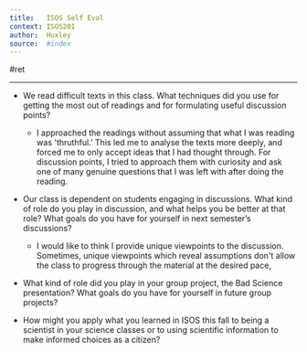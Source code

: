 ```yaml
---
title:   ISOS Self Eval
context: ISOS201
author:  Huxley
source:  #index
---
```


#ret 

---




- We read difficult texts in this class. What techniques did you use for getting the most out of readings and for formulating useful discussion points?
	- I approached the readings without assuming that what I was reading was 'thruthful.' This led me to analyse the texts more deeply, and forced me to only accept ideas that I had thought through. For discussion points, I tried to approach them with curiosity and ask one of many genuine questions that I was left with after doing the reading. 

- Our class is dependent on students engaging in discussions. What kind of role do you play in discussion, and what helps you be better at that role? What goals do you have for yourself in next semester’s discussions?
	- I would like to think I provide unique viewpoints to the discussion. Sometimes, unique viewpoints which reveal assumptions don't allow the class to progress through the material at the desired pace, 
	
- What kind of role did you play in your group project, the Bad Science presentation? What goals do you have for yourself in future group projects?
- How might you apply what you learned in ISOS this fall to being a scientist in your science classes or to using scientific information to make informed choices as a citizen?



